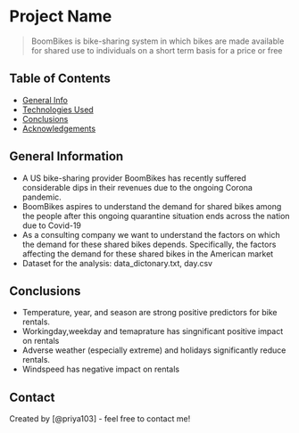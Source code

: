 # Project Name
> BoomBikes is bike-sharing system in which bikes are made available for shared use to individuals on a short term basis for a price or free


## Table of Contents
* [General Info](#general-information)
* [Technologies Used](#technologies-used)
* [Conclusions](#conclusions)
* [Acknowledgements](#acknowledgements)

<!-- You can include any other section that is pertinent to your problem -->

## General Information
- A US bike-sharing provider BoomBikes has recently suffered considerable dips in their revenues due to the ongoing Corona pandemic.
- BoomBikes aspires to understand the demand for shared bikes among the people after this ongoing quarantine situation ends across the nation due to Covid-19
- As a consulting company we want to understand the factors on which the demand for these shared bikes depends. Specifically, the factors affecting the demand for these shared bikes in the American market
- Dataset for the analysis: data_dictonary.txt, day.csv

## Conclusions
- Temperature, year, and season are strong positive predictors for bike rentals.
- Workingday,weekday and temaprature has singnificant positive impact on rentals
- Adverse weather (especially extreme) and holidays significantly reduce rentals.
- Windspeed has negative impact on rentals


## Contact
Created by [@priya103] - feel free to contact me!
